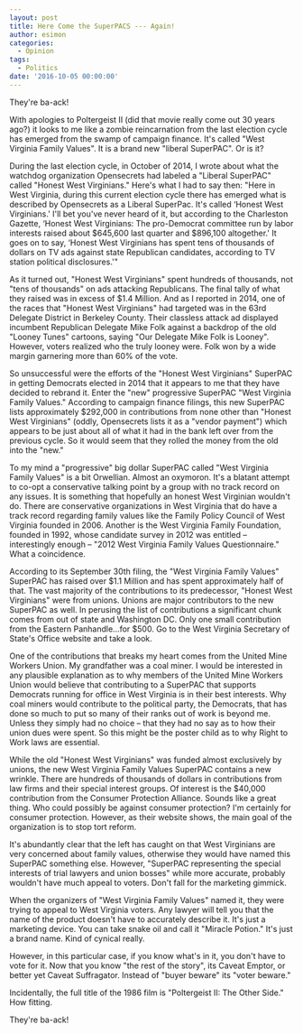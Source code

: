 ```yaml
---
layout: post
title: Here Come the SuperPACS --- Again!
author: esimon
categories:
  - Opinion
tags:
  - Politics
date: '2016-10-05 00:00:00'
---
```

They're ba-ack!

With apologies to Poltergeist II (did that movie really come out 30 years ago?) it looks to me like a zombie reincarnation from the last election cycle has emerged from the swamp of campaign finance. It's called "West Virginia Family Values". It is a brand new "liberal SuperPAC". Or is it?

During the last election cycle, in October of 2014, I wrote about what the watchdog organization Opensecrets had labeled a "Liberal SuperPAC" called "Honest West Virginians." Here's what I had to say then: "Here in West Virginia, during this current election cycle there has emerged what is described by Opensecrets as a Liberal SuperPac. It's called ‘Honest West Virginians.' I'll bet you've never heard of it, but according to the Charleston Gazette, ‘Honest West Virginians: The pro-Democrat committee run by labor interests raised about $645,600 last quarter and $896,100 altogether.' It goes on to say, ‘Honest West Virginians has spent tens of thousands of dollars on TV ads against state Republican candidates, according to TV station political disclosures.'"

As it turned out, "Honest West Virginians" spent hundreds of thousands, not "tens of thousands" on ads attacking Republicans. The final tally of what they raised was in excess of $1.4 Million. And as I reported in 2014, one of the races that "Honest West Virginians" had targeted was in the 63rd Delegate District in Berkeley County. Their classless attack ad displayed incumbent Republican Delegate Mike Folk against a backdrop of the old "Looney Tunes" cartoons, saying "Our Delegate Mike Folk is Looney". However, voters realized who the truly looney were. Folk won by a wide margin garnering more than 60% of the vote.

So unsuccessful were the efforts of the "Honest West Virginians" SuperPAC in getting Democrats elected in 2014 that it appears to me that they have decided to rebrand it. Enter the "new" progressive SuperPAC "West Virginia Family Values." According to campaign finance filings, this new SuperPAC lists approximately $292,000 in contributions from none other than "Honest West Virginians" (oddly, Opensecrets lists it as a "vendor payment") which appears to be just about all of what it had in the bank left over from the previous cycle. So it would seem that they rolled the money from the old into the "new." 

To my mind a "progressive" big dollar SuperPAC called "West Virginia Family Values" is a bit Orwellian. Almost an oxymoron. It's a blatant attempt to co-opt a conservative talking point by a group with no track record on any issues. It is something that hopefully an honest West Virginian wouldn't do. There are conservative organizations in West Virginia that do have a track record regarding family values like the Family Policy Council of West Virginia founded in 2006. Another is the West Virginia Family Foundation, founded in 1992, whose candidate survey in 2012 was entitled – interestingly enough – "2012 West Virginia Family Values Questionnaire." What a coincidence. 

According to its September 30th filing, the "West Virginia Family Values" SuperPAC has raised over $1.1 Million and has spent approximately half of that. The vast majority of the contributions to its predecessor, "Honest West Virginians" were from unions. Unions are major contributors to the new SuperPAC as well. In perusing the list of contributions a significant chunk comes from out of state and Washington DC. Only one small contribution from the Eastern Panhandle…for $500. Go to the West Virginia Secretary of State's Office website and take a look.

One of the contributions that breaks my heart comes from the United Mine Workers Union. My grandfather was a coal miner. I would be interested in any plausible explanation as to why members of the United Mine Workers Union would believe that contributing to a SuperPAC that supports Democrats running for office in West Virginia is in their best interests. Why coal miners would contribute to the political party, the Democrats, that has done so much to put so many of their ranks out of work is beyond me. Unless they simply had no choice – that they had no say as to how their union dues were spent. So this might be the poster child as to why Right to Work laws are essential. 

While the old "Honest West Virginians" was funded almost exclusively by unions, the new West Virginia Family Values SuperPAC contains a new wrinkle. There are hundreds of thousands of dollars in contributions from law firms and their special interest groups. Of interest is the $40,000 contribution from the Consumer Protection Alliance. Sounds like a great thing. Who could possibly be against consumer protection? I'm certainly for consumer protection. However, as their website shows, the main goal of the organization is to stop tort reform. 

It's abundantly clear that the left has caught on that West Virginians are very concerned about family values, otherwise they would have named this SuperPAC something else. However, "SuperPAC representing the special interests of trial lawyers and union bosses" while more accurate, probably wouldn't have much appeal to voters. Don't fall for the marketing gimmick. 

When the organizers of "West Virginia Family Values" named it, they were trying to appeal to West Virginia voters. Any lawyer will tell you that the name of the product doesn't have to accurately describe it. It's just a marketing device. You can take snake oil and call it "Miracle Potion." It's just a brand name. Kind of cynical really. 

However, in this particular case, if you know what's in it, you don't have to vote for it. Now that you know "the rest of the story", its Caveat Emptor, or better yet Caveat Suffragator. Instead of "buyer beware" its "voter beware."

Incidentally, the full title of the 1986 film is "Poltergeist II: The Other Side." How fitting. 

They're ba-ack!

